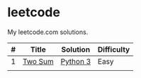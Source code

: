 # leetcode
My leetcode.com solutions.


| # | Title | Solution | Difficulty |
| --- | --- | --- | --- |
| 1 | [Two Sum](https://leetcode.com/problems/two-sum/) | [Python 3](./two_sum/main.py) | Easy |
|  |  |  |  |
